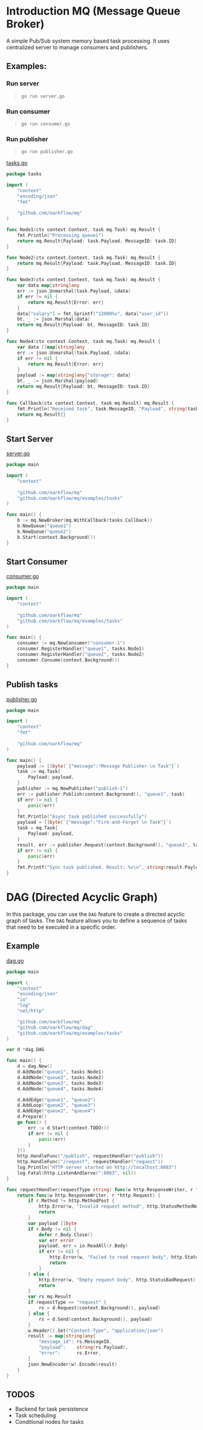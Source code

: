# Introduction MQ (Message Queue Broker)

A simple Pub/Sub system memory based task processing. It uses centralized server to manage consumers and publishers.


## Examples:

### Run server

> `go run server.go`

### Run consumer

> `go run consumer.go`

### Run publisher

> `go run publisher.go`



[tasks.go](./examples/tasks/tasks.go)

```go
package tasks

import (
	"context"
	"encoding/json"
	"fmt"
	
	"github.com/oarkflow/mq"
)

func Node1(ctx context.Context, task mq.Task) mq.Result {
	fmt.Println("Processing queue1")
	return mq.Result{Payload: task.Payload, MessageID: task.ID}
}

func Node2(ctx context.Context, task mq.Task) mq.Result {
	return mq.Result{Payload: task.Payload, MessageID: task.ID}
}

func Node3(ctx context.Context, task mq.Task) mq.Result {
	var data map[string]any
	err := json.Unmarshal(task.Payload, &data)
	if err != nil {
		return mq.Result{Error: err}
	}
	data["salary"] = fmt.Sprintf("12000%v", data["user_id"])
	bt, _ := json.Marshal(data)
	return mq.Result{Payload: bt, MessageID: task.ID}
}

func Node4(ctx context.Context, task mq.Task) mq.Result {
	var data []map[string]any
	err := json.Unmarshal(task.Payload, &data)
	if err != nil {
		return mq.Result{Error: err}
	}
	payload := map[string]any{"storage": data}
	bt, _ := json.Marshal(payload)
	return mq.Result{Payload: bt, MessageID: task.ID}
}

func Callback(ctx context.Context, task mq.Result) mq.Result {
	fmt.Println("Received task", task.MessageID, "Payload", string(task.Payload), task.Error, task.Queue)
	return mq.Result{}
}
```

## Start Server

[server.go](./examples/server.go)

```go
package main

import (
	"context"
	
	"github.com/oarkflow/mq"
	"github.com/oarkflow/mq/examples/tasks"
)

func main() {
	b := mq.NewBroker(mq.WithCallback(tasks.Callback))
	b.NewQueue("queue1")
	b.NewQueue("queue2")
	b.Start(context.Background())
}
```

## Start Consumer

[consumer.go](./examples/consumer.go)

```go
package main

import (
	"context"
	
	"github.com/oarkflow/mq"
	"github.com/oarkflow/mq/examples/tasks"
)

func main() {
	consumer := mq.NewConsumer("consumer-1")
	consumer.RegisterHandler("queue1", tasks.Node1)
	consumer.RegisterHandler("queue2", tasks.Node2)
	consumer.Consume(context.Background())
}
```

## Publish tasks

[publisher.go](./examples/publisher.go)

```go
package main

import (
	"context"
	"fmt"
	
	"github.com/oarkflow/mq"
)

func main() {
	payload := []byte(`{"message":"Message Publisher \n Task"}`)
	task := mq.Task{
		Payload: payload,
	}
	publisher := mq.NewPublisher("publish-1")
	err := publisher.Publish(context.Background(), "queue1", task)
	if err != nil {
		panic(err)
	}
	fmt.Println("Async task published successfully")
	payload = []byte(`{"message":"Fire-and-Forget \n Task"}`)
	task = mq.Task{
		Payload: payload,
	}
	result, err := publisher.Request(context.Background(), "queue1", task)
	if err != nil {
		panic(err)
	}
	fmt.Printf("Sync task published. Result: %v\n", string(result.Payload))
}
```

# DAG (Directed Acyclic Graph)

In this package, you can use the `DAG` feature to create a directed acyclic graph of tasks. The `DAG` feature allows you to define a sequence of tasks that need to be executed in a specific order.

## Example

[dag.go](./examples/dag.go)

```go
package main

import (
	"context"
	"encoding/json"
	"io"
	"log"
	"net/http"

	"github.com/oarkflow/mq"
	"github.com/oarkflow/mq/dag"
	"github.com/oarkflow/mq/examples/tasks"
)

var d *dag.DAG

func main() {
	d = dag.New()
	d.AddNode("queue1", tasks.Node1)
	d.AddNode("queue2", tasks.Node2)
	d.AddNode("queue3", tasks.Node3)
	d.AddNode("queue4", tasks.Node4)

	d.AddEdge("queue1", "queue2")
	d.AddLoop("queue2", "queue3")
	d.AddEdge("queue2", "queue4")
	d.Prepare()
	go func() {
		err := d.Start(context.TODO())
		if err != nil {
			panic(err)
		}
	}()
	http.HandleFunc("/publish", requestHandler("publish"))
	http.HandleFunc("/request", requestHandler("request"))
	log.Println("HTTP server started on http://localhost:8083")
	log.Fatal(http.ListenAndServe(":8083", nil))
}

func requestHandler(requestType string) func(w http.ResponseWriter, r *http.Request) {
	return func(w http.ResponseWriter, r *http.Request) {
		if r.Method != http.MethodPost {
			http.Error(w, "Invalid request method", http.StatusMethodNotAllowed)
			return
		}
		var payload []byte
		if r.Body != nil {
			defer r.Body.Close()
			var err error
			payload, err = io.ReadAll(r.Body)
			if err != nil {
				http.Error(w, "Failed to read request body", http.StatusBadRequest)
				return
			}
		} else {
			http.Error(w, "Empty request body", http.StatusBadRequest)
			return
		}
		var rs mq.Result
		if requestType == "request" {
			rs = d.Request(context.Background(), payload)
		} else {
			rs = d.Send(context.Background(), payload)
		}
		w.Header().Set("Content-Type", "application/json")
		result := map[string]any{
			"message_id": rs.MessageID,
			"payload":    string(rs.Payload),
			"error":      rs.Error,
		}
		json.NewEncoder(w).Encode(result)
	}
}
```


## TODOS

- Backend for task persistence
- Task scheduling
- Conditional nodes for tasks